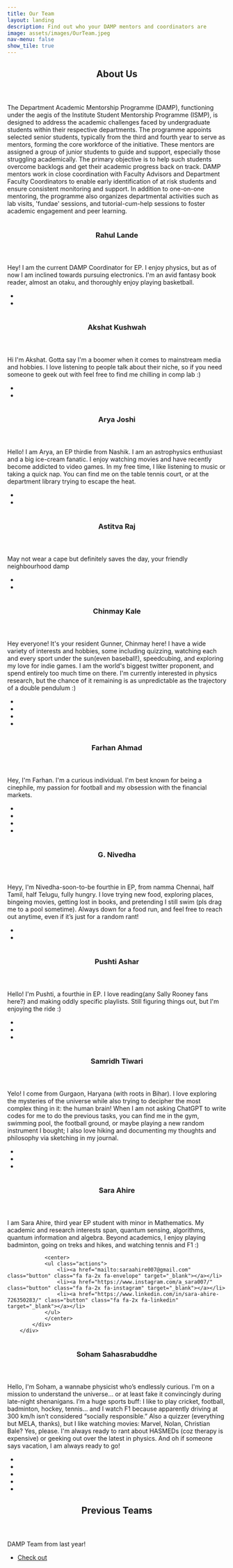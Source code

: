 ```yaml
---
title: Our Team
layout: landing
description: Find out who your DAMP mentors and coordinators are
image: assets/images/OurTeam.jpeg
nav-menu: false
show_tile: true
---
```


<!-- Main -->
<div id="main">

<!-- One -->
<section id="one">
	<div class="inner">
		<header class="major">
			<h2>About Us</h2>
		</header>
		<p>The Department Academic Mentorship Programme (DAMP), functioning under the aegis of the Institute Student Mentorship Programme (ISMP), is designed to address the academic challenges faced by undergraduate students within their respective departments. The programme appoints selected senior students, typically from the third and fourth year to serve as mentors, forming the core workforce of the initiative. These mentors are assigned a group of junior students to guide and support, especially those struggling academically. The primary objective is to help such students overcome backlogs and get their academic progress back on track. DAMP mentors work in close coordination with Faculty Advisors and Department Faculty Coordinators to enable early identification of at risk students and ensure consistent monitoring and support. In addition to one-on-one mentoring, the programme also organizes departmental activities such as lab visits, 'fundae' sessions, and tutorial-cum-help sessions to foster academic engagement and peer learning.</p>
	</div>
</section>
<!-- ++++++++++++++++++++++++++++++++ -->
<!-- Two -->
<section id="two" class="spotlights">



<!-- Rahul -->



<section>
		<a href="mailto:dampcep@gmail.com" class="image">
			<img src="{% link assets/images/team/mehul.jpg %}" alt="" data-position="center center" />
		</a>
		<div class="content">
			<div class="inner">
				<header class="major">
					<h3>Rahul Lande</h3>
				</header>
				<p>Hey! I am the current DAMP Coordinator for EP. I enjoy physics, but as of now I am inclined towards pursuing electronics. I'm an avid fantasy book reader, almost an otaku, and thoroughly enjoy playing basketball. </p>
				<center>
				<ul class="actions">
					<!-- <li><a href="tel:8570052544" class="button" class="fa fa-2x fa-phone" target="_blank"></a></li> -->
					<li><a href="mailto:dampcep@gmail.com" class="button" class="fa fa-2x fa-envelope" target="_blank"></a></li>
					<li><a href="https://www.linkedin.com/in/mehul-vijay-chanda-5ba671205/" class="button" class="fa fa-2x fa-linkedin" target="_blank"></a></li>
				</ul>
				</center>
			</div>
		</div>
</section>


<!-- Akshat  -->


<section>
		<a href="https://www.instagram.com/akshatwhatk/" class="image">
			<img src="{% link assets/images/team25/akshat.jpg %}" alt="" data-position="top center" />
		</a>
		<div class="content">
			<div class="inner">
				<header class="major">
					<h3>Akshat Kushwah</h3>
				</header>
				<p> Hi I'm Akshat. Gotta say I'm a boomer when it comes to mainstream media and hobbies. I love listening to people talk about their niche, so if you need someone to geek out with feel free to find me chilling in comp lab :)</p>
				<center>
				<ul class="actions">
					<li><a href="mailto:kushwahakshat32@gmail.com" class="button" class="fa fa-2x fa-envelope" target="_blank"></a></li>
					<li><a href="https://www.instagram.com/akshatwhatk/" class="button" class="fa fa-2x fa-instagram" target="_blank"></a></li>
				</ul>
				</center>
			</div>
		</div>
</section>


<!-- Arya -->



<section>
		<a href="https://www.instagram.com/arya.joshi_118251/" class="image" target="_blank">
			<img src="{% link assets/images/team25/arya.jpg %}" alt="" data-position="25% 25%" />
		</a>
		<div class="content">
			<div class="inner">
				<header class="major">
					<h3>Arya Joshi</h3>
				</header>
				<p>Hello! I am Arya, an EP thirdie from Nashik. I am an astrophysics enthusiast and a big ice-cream fanatic. I enjoy watching movies and have recently become addicted to video games. In my free time, I like listening to music or taking a quick nap. You can find me on the table tennis court, or at the department library trying to escape the heat.</p>
				<center>
				<ul class="actions">
					<li><a href="mailto:23b1853@iitb.ac.in" class="button" class="fa fa-2x fa-envelope" target="_blank"></a></li>
					<li><a href="https://www.instagram.com/arya.joshi_118251/" class="button" class="fa fa-2x fa-instagram" target="_blank"></a></li>
				</ul>
				</center>
			</div>
		</div>
</section>
	
<!-- Astitva  -->
	
<section>
		<a href="https://www.instagram.com/_astitva_raj/" class="image" target="_blank">
			<img src="{% link assets/images/team25/astitva.jpeg %}" alt="" data-position="center center" />
		</a>
		<div class="content">
			<div class="inner">
				<header class="major">
					<h3>Astitva Raj</h3>
				</header>
				<p>May not wear a cape but definitely saves the day, your friendly neighbourhood damp</p>
				<center>
				<ul class="actions">
					<li><a href="mailto:23b1840@iitb.ac.in" class="button" class="fa fa-2x fa-envelope" target="_blank"></a></li>
					<li><a href="https://www.instagram.com/_astitva_raj/" class="button" class="fa fa-2x fa-instagram" target="_blank"></a></li>
				</ul>
				</center>
			</div>
		</div>
</section>

<!-- Chinmay -->

<section>
		<a href="https://x.com/2plus2_is5" class="image" target="_blank">
			<img src="{% link assets/images/team25/chinu.jpg %}" alt="" data-position="center center" />
		</a>
		<div class="content">
			<div class="inner">
				<header class="major">
					<h3>Chinmay Kale</h3>
				</header>
				<p>Hey everyone! It's your resident Gunner, Chinmay here! I have a wide variety of interests and hobbies, some including quizzing, watching each and every sport under the sun(even baseball!), speedcubing, and exploring my love for indie games. I am the world's biggest twitter proponent, and spend entirely too much time on there. I'm currently interested in physics research, but the chance of it remaining is as unpredictable as the trajectory of a double pendulum :) </p>
				<center>
				<ul class="actions">
					<li><a href="mailto:chinmaykale1@gmail.com" class="button" class="fa fa-2x fa-envelope" target="_blank"></a></li>
					<li><a href="https://x.com/2plus2_is5" class="button" class="fa fa-2x fa-twitter" target="_blank"></a></li>
					<li><a href="https://www.linkedin.com/in/chinmay-kale-5216101a3/" class="button" class="fa fa-2x fa-linkedin" target="_blank"></a></li>
					<li><a href="https://github.com/ChiniKale" class="button" class="fa fa-2x fa-github" target="_blank"></a></li>	
				</ul>
				</center>
			</div>
		</div>
</section>

<!-- Farhan  -->

<section>
		<a href="https://www.linkedin.com/in/farhanahmadleviathan" class="image">
			<img src="{% link assets/images/team25/pehleaap.jpg %}" alt="" data-position="center center" />
		</a>
		<div class="content">
			<div class="inner">
				<header class="major">
					<h3>Farhan Ahmad</h3>
				</header>
				<p>Hey, I'm Farhan. I'm a curious individual. I'm best known for being a cinephile, my passion for football and my obsession with the financial markets.</p>
				<center>
				<ul class="actions">
					<li><a href="mailto:farhan@iitb.ac.in" class="button" class="fa fa-2x fa-envelope" target="_blank"></a></li>
					<li><a href="https://www.linkedin.com/in/farhanahmadleviathan" class="button" class="fa fa-2x fa-linkedin" target="_blank"></a></li>
					<li><a href="https://substack.com/@financewithfarhan" class="button" class="fa-brands fa-letterboxd" target="_blank"></a></li>
					<li><a href="https://boxd.it/49RFh" class="button" class="fa fa-2x fa-link" target="_blank"></a></li>
				</ul>
				</center>
			</div>
		</div>
</section>
	
<!-- Nivedha  -->
	
<section>
		<a href="https://www.instagram.com/gl_.nivedha/" class="image" target="_blank">
			<img src="{% link assets/images/team25/nivedha.jpeg %}" alt="" data-position="center center" />
		</a>
		<div class="content">
			<div class="inner">
				<header class="major">
					<h3>G. Nivedha</h3>
				</header>
				<p>Heyy, I'm Nivedha-soon-to-be fourthie in EP, from namma Chennai, half Tamil, half Telugu, fully hungry. I love trying new food, exploring places, bingeing movies, getting lost in books, and pretending I still swim (pls drag me to a pool sometime). Always down for a food run, and feel free to reach out anytime, even if it’s just for a random rant!</p>
				<center>
				<ul class="actions">
					<li><a href="gl.nivedha@gmail.com" class="button" class="fa fa-2x fa-envelope" target="_blank"></a></li>
					<li><a href="https://www.instagram.com/gl_.nivedha/" class="button" class="fa fa-2x fa-instagram" target="_blank"></a></li>
				</ul>
				</center>
			</div>
		</div>
</section>


<!-- Pushti  -->

<section>
		<a href="https://www.instagram.com/pushti.ashar_/" class="image" target="_blank">
			<img src="{% link assets/images/team25/pushti.jpg %}" alt="" data-position="center center" />
		</a>
		<div class="content">
			<div class="inner">
				<header class="major">
					<h3>Pushti Ashar</h3>
				</header>
				<p>Hello! I'm Pushti, a fourthie in EP. I love reading(any Sally Rooney fans here?) and making oddly specific playlists. Still figuring things out, but I'm enjoying the ride :) </p>
				<center>
				<ul class="actions">
					<li><a href="mailto:asharpushti@gmail.com" class="button" class="fa fa-2x fa-envelope" target="_blank"></a></li>
					<li><a href="https://www.instagram.com/pushti.ashar_/" class="button" class="fa fa-2x fa-instagram" target="_blank"></a></li>
					<li><a href="https://www.linkedin.com/in/pushti-ashar" class="button" class="fa fa-2x fa-linkedin" target="_blank"></a></li>
				</ul>
				</center>
			</div>
		</div>
</section>


<!-- Samridh -->



<section>
		<a href="https://www.instagram.com/_sammybhai/" class="image" target="_blank">
			<img src="{% link assets/images/team25/tiwari.jpeg %}" alt="" data-position="center center" />
		</a>
		<div class="content">
			<div class="inner">
				<header class="major">
					<h3>Samridh Tiwari</h3>
				</header>
				<p>Yelo! I come from Gurgaon, Haryana (with roots in Bihar). I love exploring the mysteries of the universe while also trying to decipher the most complex thing in it: the human brain! When I am not asking ChatGPT to write codes for me to do the previous tasks, you can find me in the gym, swimming pool, the football ground, or maybe playing a new random instrument I bought; I also love hiking and documenting my thoughts and philosophy via sketching in my journal.</p>
				<center>
				<ul class="actions">
					<li><a href="mailto:samridhtiwari2@gmail.com" class="button" class="fa fa-2x fa-envelope" target="_blank"></a></li>
					<li><a href="https://www.instagram.com/_sammybhai/" class="button" class="fa fa-2x fa-instagram" target="_blank"></a></li>
					<li><a href="https://www.linkedin.com/in/samridh-tiwari-iitb2027/" class="button" class="fa fa-2x fa-linkedin" target="_blank"></a></li>
				</ul>
				</center>
			</div>
		</div>
</section>
	
<!-- Sara -->
	
<section>
		<a href="https://www.instagram.com/a_sara007/" class="image">
			<img src="{% link assets/images/team25/sara.jpg %}" alt="" data-position="center center" />
		</a>
		<div class="content">
			<div class="inner">
				<header class="major">
					<h3>Sara Ahire</h3>
				</header>
				<p>
					I am Sara Ahire, third year EP student with minor in Mathematics. My academic and research interests span, quantum sensing, algorithms, quantum information and algebra. Beyond academics, I enjoy playing badminton, going on treks and hikes, and watching tennis and F1 :) 
				</p>

				<center>
				<ul class="actions">
					<li><a href="mailto:saraahire007@gmail.com" class="button" class="fa fa-2x fa-envelope" target="_blank"></a></li>
					<li><a href="https://www.instagram.com/a_sara007/" class="button" class="fa fa-2x fa-instagram" target="_blank"></a></li>
					<li><a href="https://www.linkedin.com/in/sara-ahire-726350283/" class="button" class="fa fa-2x fa-linkedin" target="_blank"></a></li>
				</ul>
				</center>
			</div>
		</div>
</section>

<!-- Soham  -->

<section>
		<a href="https://www.instagram.com/ssoham_10/" class="image" target="_blank">
			<img src="{% link assets/images/team25/soham.jpg %}" alt="" data-position="center center" />
		</a>
		<div class="content">
			<div class="inner">
				<header class="major">
					<h3>Soham Sahasrabuddhe</h3>
				</header>
				<p>Hello, I'm Soham, a wannabe physicist who’s endlessly curious. I'm on a mission to understand the universe... or at least fake it convincingly during late-night shenanigans. I’m a huge sports buff: I like to play cricket, football, badminton, hockey, tennis... and I watch F1 because apparently driving at 300 km/h isn’t considered “socially responsible.” Also a quizzer (everything but MELA, thanks), but I like watching movies: Marvel, Nolan, Christian Bale? Yes, please. I'm always ready to rant about HASMEDs (coz therapy is expensive) or geeking out over the latest in physics. And oh if someone says vacation, I am always ready to go!</p>
				<center>
				<ul class="actions">
				<li><a href="mailto:sohams@iitb.ac.in" class="button" class="fa fa-2x fa-envelope" target="_blank"></a></li>
				<li><a href="https://www.instagram.com/ssoham_10/" class="button" class="fa fa-2x fa-instagram" target="_blank"></a></li>
				<li><a href="https://www.linkedin.com/in/soham-sahasrabuddhe-118901284/" class="button" class="fa fa-2x fa-linkedin" target="_blank"></a></li>
				<li><a href="https://x.com/Asteroidnix89" class="button" class="fa fa-2x fa-twitter" target="_blank"></a></li>
				<li><a href="https://homepages.iitb.ac.in/~sohams/" class="button" class="fa fa-2x fa-link" target="_blank"></a></li>	
				</ul>
				</center>
			</div>
		</div>
</section>

<section id="three" class="wrapper align-left">
  <div class="inner">
    <header class="major">
      <h2>Previous Teams</h2>
    </header>
    <p>DAMP Team from last year!</p>
    <ul class="actions">
      <li><a href="team23-24" class="button next">Check out</a></li>
    </ul>
  </div>
</section>



